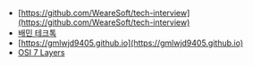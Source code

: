 - [https://github.com/WeareSoft/tech-interview](https://github.com/WeareSoft/tech-interview)
- [배민 테크톡]()
- [https://gmlwjd9405.github.io](https://gmlwjd9405.github.io)
- [OSI 7 Layers](https://yoonix.tistory.com/10)
